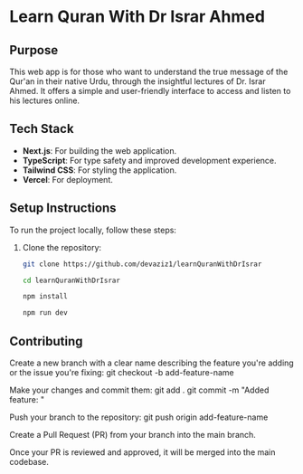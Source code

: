 # Learn Quran With Dr Israr Ahmed

## Purpose

This web app is for those who want to understand the true message of the Qur'an in their native Urdu, through the insightful lectures of Dr. Israr Ahmed. It offers a simple and user-friendly interface to access and listen to his lectures online.

## Tech Stack

- **Next.js**: For building the web application.
- **TypeScript**: For type safety and improved development experience.
- **Tailwind CSS**: For styling the application.
- **Vercel**: For deployment.

## Setup Instructions

To run the project locally, follow these steps:

1. Clone the repository:

   ```bash
   git clone https://github.com/devaziz1/learnQuranWithDrIsrar

   cd learnQuranWithDrIsrar

   npm install

   npm run dev

## Contributing

Create a new branch with a clear name describing the feature you're adding or the issue you're fixing:
git checkout -b add-feature-name

Make your changes and commit them:
git add .
git commit -m "Added feature: <feature-name>"

Push your branch to the repository:
git push origin add-feature-name

Create a Pull Request (PR) from your branch into the main branch.

Once your PR is reviewed and approved, it will be merged into the main codebase.

